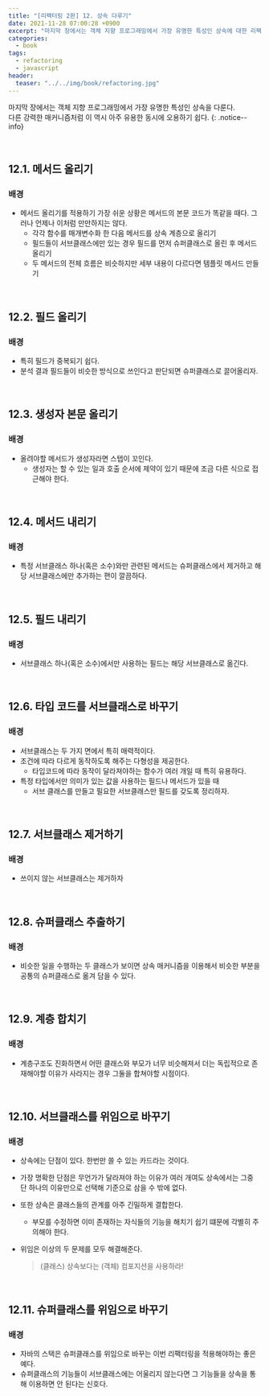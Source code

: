 ```yaml
---
title: "[리팩터링 2판] 12. 상속 다루기"
date: 2021-11-28 07:00:28 +0900
excerpt: "마지막 장에서는 객체 지향 프로그래밍에서 가장 유명한 특성인 상속에 대한 리팩터링을 알아보자."
categories:
  - book
tags:
  - refactoring
  - javascript
header:
  teaser: "../../img/book/refactoring.jpg"
---
```








마지막 장에서는 객체 지향 프로그래밍에서 가장 유명한 특성인 상속을 다룬다.  
다른 강력한 매커니즘처럼 이 역시 아주 유용한 동시에 오용하기 쉽다.
{: .notice--info}



<br/>

## 12.1. 메서드 올리기

### 배경

- 메서드 올리기를 적용하기 가장 쉬운 상황은 메서드의 본문 코드가 똑같을 때다. 그러나 언제나 이처럼 만만하지는 않다.
  - 각각 함수를 매개변수화 한 다음 메서드를 상속 계층으로 올리기
  - 필드들이 서브클래스에만 있는 경우 필드를 먼저 슈퍼클래스로 올린 후 메서드 올리기
  - 두 메서드의 전체 흐름은 비슷하지만 세부 내용이 다르다면 템플릿 메서드 만들기



<br/>

## 12.2. 필드 올리기

### 배경

- 특히 필드가 중복되기 쉽다.
- 분석 결과 필드들이 비슷한 방식으로 쓰인다고 판단되면 슈퍼클래스로 끌어올리자.



<br/>

## 12.3. 생성자 본문 올리기

### 배경

- 올려야할 메서드가 생성자라면 스텝이 꼬인다. 
  - 생성자는 할 수 있는 일과 호출 순서에 제약이 있기 때문에 조금 다른 식으로 접근해야 한다.



<br/>

## 12.4. 메서드 내리기

### 배경

- 특정 서브클래스 하나(혹은 소수)와만 관련된 메서드는 슈퍼클래스에서 제거하고 해당 서브클래스에만 추가하는 편이 깔끔하다.



<br/>

## 12.5. 필드 내리기

### 배경

- 서브클래스 하나(혹은 소수)에서만 사용하는 필드는 해당 서브클래스로 옮긴다.



<br/>

## 12.6. 타입 코드를 서브클래스로 바꾸기

### 배경

- 서브클래스는 두 가지 면에서 특히 매력적이다.
- 조건에 따라 다르게 동작하도록 해주는 다형성을 제공한다.
  - 타입코드에 따라 동작이 달라져야하는 함수가 여러 개일 때 특히 유용하다.
- 특정 타입에서만 의미가 있는 값을 사용하는 필드나 메서드가 있을 때
  - 서브 클래스를 만들고 필요한 서브클래스만 필드를 갖도록 정리하자.



<br/>

## 12.7. 서브클래스 제거하기

### 배경

- 쓰이지 않는 서브클래스는 제거하자



<br/>

## 12.8. 슈퍼클래스 추출하기

### 배경

- 비슷한 일을 수행하는 두 클래스가 보이면 상속 매커니즘을 이용해서 비슷한 부분을 공통의 슈퍼클래스로 옮겨 담을 수 있다.



<br/>

## 12.9. 계층 합치기

### 배경

- 계층구조도 진화하면서 어떤 클래스와 부모가 너무 비슷해져서 더는 독립적으로 존재해야할 이유가 사라지는 경우 그둘을 합쳐야할 시점이다.



<br/>

## 12.10. 서브클래스를 위임으로 바꾸기

### 배경

- 상속에는 단점이 있다. 한번만 쓸 수 있는 카드라는 것이다.
- 가장 명확한 단점은 무언가가 달라져야 하는 이유가 여러 개여도 상속에서는 그중 단 하나의 이유만으로 선택해 기준으로 삼을 수 밖에 없다.
- 또한 상속은 클래스들의 관계를 아주 긴밀하게 결합한다.
  - 부모를 수정하면 이미 존재하는 자식들의 기능을 해치기 쉽기 떄문에 각별히 주의해야 한다.

- 위임은 이상의 두 문제를 모두 해결해준다.

  > (클래스) 상속보다는 (객체) 컴포지션을 사용하라!



<br/>

## 12.11. 슈퍼클래스를 위임으로 바꾸기

### 배경

- 자바의 스택은 슈퍼클래스를 위임으로 바꾸는 이번 리팩터링을 적용해야하는 좋은 예다.
- 슈퍼클래스의 기능들이 서브클래스에는 어울리지 않는다면 그 기능들을 상속을 통해 이용하면 안 된다는 신호다.


